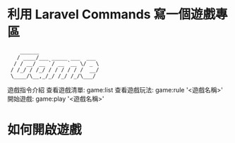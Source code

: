 # 利用 Laravel Commands 寫一個遊戲專區
```
    ______                   
   / ____/___ _____ ___  ___ 
  / / __/ __ `/ __ `__ \/ _ \
 / /_/ / /_/ / / / / / /  __/
 \____/\__,_/_/ /_/ /_/\___/ 
 ```
遊戲指令介紹
查看遊戲清單:
game:list
查看遊戲玩法:
game:rule '<遊戲名稱>'
開始遊戲:
game:play '<遊戲名稱>'
# 如何開啟遊戲
